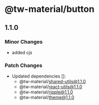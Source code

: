# @tw-material/button

## 1.1.0

### Minor Changes

- added cjs

### Patch Changes

- Updated dependencies []:
  - @tw-material/shared-utils@1.1.0
  - @tw-material/react-utils@1.1.0
  - @tw-material/ripple@1.1.0
  - @tw-material/theme@1.1.0

